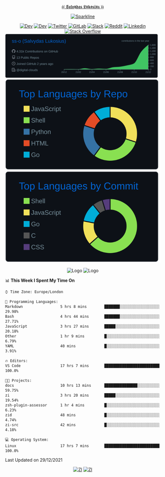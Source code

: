 <div align="center">
  
[⦑⦑ 𝕾𝖆𝖑𝖛𝖞𝖉𝖆𝖘 𝕷𝖚𝖐𝖔𝖘𝖎𝖚𝖘 ⦒⦒](https://git.io/JJwwg)
  
[![Sparkline](https://stars.medv.io/Naereen/badges.svg)](https://https://github.com/ss-o)
  
[![Dev](https://img.shields.io/badge/-G.DEV-222222?style=flat-square&logo=g.dev&logoColor=white&link=https://g.dev/sall)](https://g.dev/sall)
[![Dev](https://img.shields.io/badge/-DEV-222222?style=flat-square&logo=dev.to&logoColor=white&link=https://dev.to/sso/)](https://dev.to/sso/)
[![Twitter](https://img.shields.io/badge/-Twitter-222222?style=flat-square&logo=twitter&logoColor=white&link=https://twitter.com/salldc/)](https://twitter.com/salldc/)
[![GitLab](https://img.shields.io/badge/-GitLab-222222?style=flat-square&logo=GitLab&logoColor=white&link=https://gitlab.com/ss-o/)](https://gitlab.com/ss-o/)
[![Slack](https://img.shields.io/badge/-Slack-222222?style=flat-square&logo=Slack&logoColor=white&link=https://digital-teams.slack.com/)](https://digital-teams.slack.com/)
[![Reddit](https://img.shields.io/badge/-Reddit-222222?style=flat-square&logo=Reddit&logoColor=white&link=https://https://www.reddit.com/user/ss-o/)](https://www.reddit.com/user/ss-o/)
[![Linkedin](https://img.shields.io/badge/-LinkedIn-222222?style=flat-square&logo=Linkedin&logoColor=white&link=https://www.linkedin.com/in/digital-clouds/)](https://www.linkedin.com/in/digital-clouds/)
[![Stack Overflow](https://img.shields.io/badge/-Stack%20Overflow-222222?style=flat-square&logo=stack-overflow&logoColor=white&link=https://stackoverflow.com/users/13893752/salvydas-lukosius)](https://stackoverflow.com/users/13893752/salvydas-lukosius)
[![Proofile Details](https://raw.githubusercontent.com/ss-o/ss-o/main/profile-summary-card-output/github_dark/0-profile-details.svg)](https://github.com/vn7n24fzkq/github-profile-summary-cards)
[![Repo PerLanguage](https://raw.githubusercontent.com/ss-o/ss-o/main/profile-summary-card-output/github_dark/1-repos-per-language.svg)](https://github.com/vn7n24fzkq/github-profile-summary-cards) 
[![Commit per Language](https://raw.githubusercontent.com/ss-o/ss-o/main/profile-summary-card-output/github_dark/2-most-commit-language.svg)](https://github.com/vn7n24fzkq/github-profile-summary-cards)

</div>  
<div align="center">
<img src="https://github-readme-streak-stats.herokuapp.com/?user=ss-o&theme=blue-green" alt="Logo" width="400" height="200"></img>
<img src="https://github-readme-stats.vercel.app/api?username=ss-o&theme=blue-green" alt="Logo" width="400" height="200"></img>
</div>

<!--START_SECTION:waka-->
📊 **This Week I Spent My Time On** 

```text
⌚︎ Time Zone: Europe/London

💬 Programming Languages: 
Markdown                 5 hrs 8 mins        ███████░░░░░░░░░░░░░░░░░░   29.98% 
Bash                     4 hrs 44 mins       ███████░░░░░░░░░░░░░░░░░░   27.71% 
JavaScript               3 hrs 27 mins       █████░░░░░░░░░░░░░░░░░░░░   20.18% 
Other                    1 hr 9 mins         █░░░░░░░░░░░░░░░░░░░░░░░░   6.79% 
YAML                     40 mins             █░░░░░░░░░░░░░░░░░░░░░░░░   3.91%

🔥 Editors: 
VS Code                  17 hrs 7 mins       █████████████████████████   100.0%

🐱‍💻 Projects: 
docs                     10 hrs 13 mins      ███████████████░░░░░░░░░░   59.75% 
zi                       3 hrs 20 mins       █████░░░░░░░░░░░░░░░░░░░░   19.54% 
zsh-plugin-assessor      1 hr 4 mins         █░░░░░░░░░░░░░░░░░░░░░░░░   6.23% 
zid                      48 mins             █░░░░░░░░░░░░░░░░░░░░░░░░   4.74% 
zi-src                   42 mins             █░░░░░░░░░░░░░░░░░░░░░░░░   4.18%

💻 Operating System: 
Linux                    17 hrs 7 mins       █████████████████████████   100.0%

```


 Last Updated on 29/12/2021
<!--END_SECTION:waka-->

<div align=center>

  [![ZI](https://github-readme-stats.vercel.app/api/pin/?username=z-shell&repo=z-a-meta-plugins&card_width=150&theme=blue-green&layout=compact)](
https://github.com/z-shell/z-a-meta-plugins)
  [![ZI](https://github-readme-stats.vercel.app/api/pin/?username=z-shell&repo=zi&card_width=150&theme=blue-green&layout=compact)](
https://github.com/z-shell/zi)


</div>
